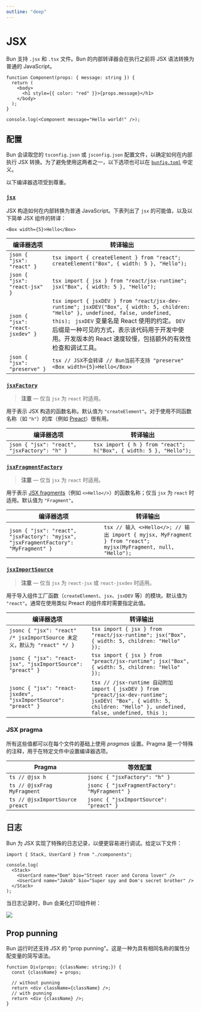```yaml
---
outline: "deep"
---
```


# JSX

Bun 支持 `.jsx` 和 `.tsx` 文件。Bun 的内部转译器会在执行之前将 JSX 语法转换为普通的 JavaScript。

```tsx
function Component(props: { message: string }) {
  return (
    <body>
      <h1 style={{ color: "red" }}>{props.message}</h1>
    </body>
  );
}

console.log(<Component message="Hello world!" />);
```

## 配置

Bun 会读取您的 `tsconfig.json` 或 `jsconfig.json` 配置文件，以确定如何在内部执行 JSX 转换。为了避免使用这两者之一，以下选项也可以在 [`bunfig.toml`](/runtime/configuration.md) 中定义。

以下编译器选项受到尊重。

### [`jsx`](https://www.typescriptlang.org/tsconfig#jsx)

JSX 构造如何在内部转换为普通 JavaScript。下表列出了 `jsx` 的可能值，以及以下简单 JSX 组件的转译：

```tsx
<Box width={5}>Hello</Box>
```

| 编译器选项                        | 转译输出                                                                                                                                                                                                                                                                                         |
| --------------------------------- | ------------------------------------------------------------------------------------------------------------------------------------------------------------------------------------------------------------------------------------------------------------------------------------------------ |
| `json { "jsx": "react" } `        | `tsx import { createElement } from "react"; createElement("Box", { width: 5 }, "Hello"); `                                                                                                                                                                                                       |
| `json { "jsx": "react-jsx" } `    | `tsx import { jsx } from "react/jsx-runtime"; jsx("Box", { width: 5 }, "Hello"); `                                                                                                                                                                                                               |
| `json { "jsx": "react-jsxdev" } ` | `tsx import { jsxDEV } from "react/jsx-dev-runtime"; jsxDEV("Box", { width: 5, children: "Hello" }, undefined, false, undefined, this); ` `jsxDEV` 变量名是 React 使用的约定。 `DEV` 后缀是一种可见的方式，表示该代码用于开发中使用。开发版本的 React 速度较慢，包括额外的有效性检查和调试工具。 |
| `json { "jsx": "preserve" } `     | `tsx // JSX不会转译 // Bun当前不支持 "preserve" <Box width={5}>Hello</Box> `                                                                                                                                                                                                                     |

### [`jsxFactory`](https://www.typescriptlang.org/tsconfig#jsxFactory)

> **注意** — 仅当 `jsx` 为 `react` 时适用。

用于表示 JSX 构造的函数名称。默认值为 `"createElement"`。对于使用不同函数名称（如 `"h"`）的库（例如 [Preact](https://preactjs.com/)）很有用。

| 编译器选项                                    | 转译输出                                                           |
| --------------------------------------------- | ------------------------------------------------------------------ |
| `json { "jsx": "react", "jsxFactory": "h" } ` | `tsx import { h } from "react"; h("Box", { width: 5 }, "Hello"); ` |

### [`jsxFragmentFactory`](https://www.typescriptlang.org/tsconfig#jsxFragmentFactory)

> **注意** — 仅当 `jsx` 为 `react` 时适用。

用于表示 [JSX fragments](https://react.dev/reference/react/Fragment)（例如 `<>Hello</>`）的函数名称；仅当 `jsx` 为 `react` 时适用。默认值为 `"Fragment"`。

| 编译器选项                                                                            | 转译输出                                                                                                        |
| ------------------------------------------------------------------------------------- | --------------------------------------------------------------------------------------------------------------- |
| `json { "jsx": "react", "jsxFactory": "myjsx", "jsxFragmentFactory": "MyFragment" } ` | `tsx // 输入 <>Hello</>; // 输出 import { myjsx, MyFragment } from "react"; myjsx(MyFragment, null, "Hello"); ` |

### [`jsxImportSource`](https://www.typescriptlang.org/tsconfig#jsxImportSource)

> **注意** — 仅当 `jsx` 为 `react-jsx` 或 `react-jsxdev` 时适用。

用于导入组件工厂函数（`createElement`、`jsx`、`jsxDEV` 等）的模块。默认值为 `"react"`。通常在使用类似 Preact 的组件库时需要指定此值。

| 编译器选项                                                               | 转译输出                                                                                                                                                              |
| ------------------------------------------------------------------------ | --------------------------------------------------------------------------------------------------------------------------------------------------------------------- |
| `jsonc { "jsx": "react" /* jsxImportSource 未定义，默认为 "react" */ } ` | `tsx import { jsx } from "react/jsx-runtime"; jsx("Box", { width: 5, children: "Hello" }); `                                                                          |
| `jsonc { "jsx": "react-jsx", "jsxImportSource": "preact" } `             | `tsx import { jsx } from "preact/jsx-runtime"; jsx("Box", { width: 5, children: "Hello" }); `                                                                         |
| `jsonc { "jsx": "react-jsxdev", "jsxImportSource": "preact" } `          | `tsx // /jsx-runtime 自动附加 import { jsxDEV } from "preact/jsx-dev-runtime"; jsxDEV( "Box", { width: 5, children: "Hello" }, undefined, false, undefined, this ); ` |

### JSX pragma

所有这些值都可以在每个文件的基础上使用 _pragmas_ 设置。Pragma 是一个特殊的注释，用于在特定文件中设置编译器选项。

| Pragma                           | 等效配置                                        |
| -------------------------------- | ----------------------------------------------- |
| `ts // @jsx h `                  | `jsonc { "jsxFactory": "h" } `                  |
| `ts // @jsxFrag MyFragment `     | `jsonc { "jsxFragmentFactory": "MyFragment" } ` |
| `ts // @jsxImportSource preact ` | `jsonc { "jsxImportSource": "preact" } `        |

## 日志

Bun 为 JSX 实现了特殊的日志记录，以便更容易进行调试。给定以下文件：

```tsx
import { Stack, UserCard } from "./components";

console.log(
  <Stack>
    <UserCard name="Dom" bio="Street racer and Corona lover" />
    <UserCard name="Jakob" bio="Super spy and Dom's secret brother" />
  </Stack>
);
```

当日志记录时，Bun 会美化打印组件树：

<image src="https://github.com/oven-sh/bun/assets/3084745/d29db51d-6837-44e2-b8be-84fc1b9e9d97" />

## Prop punning

Bun 运行时还支持 JSX 的 "prop punning"。这是一种为具有相同名称的属性分配变量的简写语法。

```tsx
function Div(props: {className: string;}) {
  const {className} = props;

  // without punning
  return <div className={className} />;
  // with punning
  return <div {className} />;
}
```
